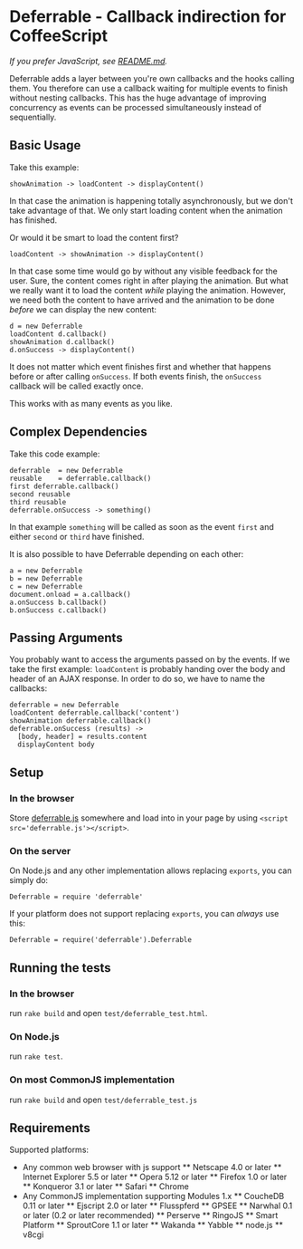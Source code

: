 # Deferrable - Callback indirection for CoffeeScript
*If you prefer JavaScript, see [README.md](http://github.com/rkh/deferrable/blob/master/README.md).*

Deferrable adds a layer between you're own callbacks and the hooks calling them. You therefore can use a
callback waiting for multiple events to finish without nesting callbacks. This has the huge advantage of
improving concurrency as events can be processed simultaneously instead of sequentially.

## Basic Usage

Take this example:

    showAnimation -> loadContent -> displayContent()

In that case the animation is happening totally asynchronously, but we don't take advantage of that.
We only start loading content when the animation has finished.

Or would it be smart to load the content first?

    loadContent -> showAnimation -> displayContent()

In that case some time would go by without any visible feedback for the user. Sure, the content comes
right in after playing the animation. But what we really want it to load the content *while* playing the
animation. However, we need both the content to have arrived and the animation to be done *before* we can
display the new content:

    d = new Deferrable
    loadContent d.callback()
    showAnimation d.callback()
    d.onSuccess -> displayContent()

It does not matter which event finishes first and whether that happens before or after calling `onSuccess`.
If both events finish, the `onSuccess` callback will be called exactly once.

This works with as many events as you like.

## Complex Dependencies

Take this code example:

    deferrable  = new Deferrable
    reusable    = deferrable.callback()
    first deferrable.callback()
    second reusable
    third reusable
    deferrable.onSuccess -> something()

In that example `something` will be called as soon as the event `first` and either `second` or `third` have
finished.

It is also possible to have Deferrable depending on each other:

    a = new Deferrable
    b = new Deferrable
    c = new Deferrable
    document.onload = a.callback()
    a.onSuccess b.callback()
    b.onSuccess c.callback()

## Passing Arguments

You probably want to access the arguments passed on by the events. If we take the first example: `loadContent`
is probably handing over the body and header of an AJAX response. In order to do so, we have to name the callbacks:

    deferrable = new Deferrable
    loadContent deferrable.callback('content')
    showAnimation deferrable.callback()
    deferrable.onSuccess (results) ->
      [body, header] = results.content
      displayContent body

## Setup

### In the browser
Store [deferrable.js](http://github.com/rkh/deferrable/blob/master/lib/deferrable.js) somewhere and load
into in your page by using `<script src='deferrable.js'></script>`.

### On the server
On Node.js and any other implementation allows replacing `exports`, you can simply do:

    Deferrable = require 'deferrable'

If your platform does not support replacing `exports`, you can *always* use this:

    Deferrable = require('deferrable').Deferrable

## Running the tests

### In the browser
run `rake build` and open `test/deferrable_test.html`.

### On Node.js
run `rake test`.

### On most CommonJS implementation
run `rake build` and open `test/deferrable_test.js`

## Requirements
Supported platforms:

* Any common web browser with js support
** Netscape 4.0 or later
** Internet Explorer 5.5 or later
** Opera 5.12 or later
** Firefox 1.0 or later
** Konqueror 3.1 or later
** Safari
** Chrome
* Any CommonJS implementation supporting Modules 1.x
** CoucheDB 0.11 or later
** Ejscript 2.0 or later
** Flusspferd
** GPSEE
** Narwhal 0.1 or later (0.2 or later recommended)
** Perserve
** RingoJS
** Smart Platform
** SproutCore 1.1 or later
** Wakanda
** Yabble
** node.js
** v8cgi
